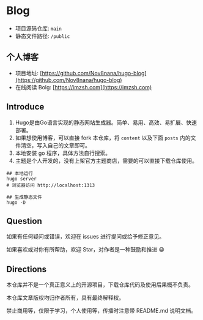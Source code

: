 # Blog

* 项目源码仓库: `main`
* 静态文件路径: `/public`

## 个人博客

* 项目地址: [https://github.com/Nov8nana/hugo-blog](https://github.com/Nov8nana/hugo-blog)
* 在线阅读 Bolg: [https://imzsh.com](https://imzsh.com)


## Introduce

1. Hugo是由Go语言实现的静态网站生成器。简单、易用、高效、易扩展、快速部署。
2. 如果想使用博客，可以直接 fork 本仓库，将 `content` 以及下面 `posts` 内的文件清空，写入自己的文章即可。
3. 本地安装 go 程序，具体方法自行搜索。
4. 主题是个人开发的，没有上架官方主题商店，需要的可以直接下载仓库使用。

```shell
## 本地运行 
hugo server
# 浏览器访问 http://localhost:1313

## 生成静态文件
hugo -D

```

## Question

如果有任何疑问或错误，欢迎在 issues 进行提问或给予修正意见。

如果喜欢或对你有所帮助，欢迎 Star，对作者是一种鼓励和推进 😀

## Directions

本仓库并不是一个真正意义上的开源项目，下载仓库代码及使用后果概不负责。

本仓库文章版权均归作者所有，具有最终解释权。

禁止商用等，仅限于学习，个人使用等，传播时注意带 README.md 说明文档。

